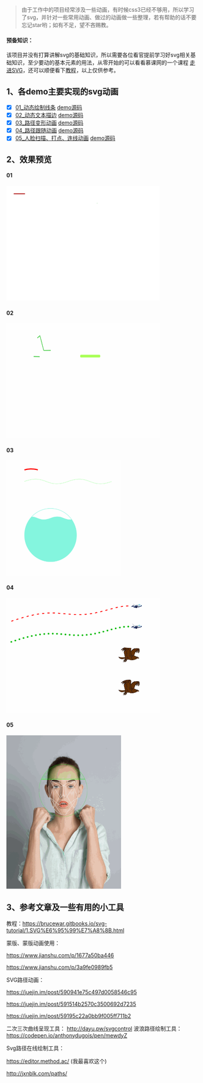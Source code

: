 > 由于工作中的项目经常涉及一些动画，有时候css3已经不够用，所以学习了svg，并针对一些常用动画、做过的动画做一些整理，若有帮助的话不要忘记star哟；如有不足，望不吝赐教。

#### 预备知识：
该项目并没有打算讲解svg的基础知识，所以需要各位看官提前学习好svg相关基础知识，至少要动的基本元素的用法，从零开始的可以看看慕课网的一个课程 [走进SVG](https://www.imooc.com/learn/143)，还可以顺便看下[教程](https://brucewar.gitbooks.io/svg-tutorial/1.SVG%E6%95%99%E7%A8%8B.html)，以上仅供参考。

## 1、各demo主要实现的svg动画

- [x] [01_动态绘制线条](./doc/01_动态绘制线条.md)    [demo源码](./demos/01_动态绘制线条.html)
- [x] [02_动态文本描边](./doc/02_动态文本描边.md)    [demo源码](./demos/02_动态文本描边.html)
- [x] [03_路径变形动画](./doc/03_路径变形动画.md)    [demo源码](./demos/03_路径变形动画.html)
- [x] [04_路径跟随动画](./doc/04_路径跟随动画.md)    [demo源码](./demos/04_路径跟随动画.html)
- [x] [05_人脸扫描、打点、连线动画](./doc/05_人脸扫描、打点、连线动画.md)    [demo源码](./demos/05_人脸扫描、打点、连线动画.html)

## 2、效果预览

#### 01
<img src="./preview/ani_01.gif" width = "400" height = "300" alt="01" />

#### 02
<img src="./preview/ani_02.gif" width = "400" height = "300" alt="02" />

#### 03
<img src="./preview/ani_03.gif" width = "300" height = "300" alt="03" />

#### 04
<img src="./preview/ani_04.gif" width = "400" height = "300" alt="04" />

#### 05
<img src="./preview/ani_05.gif" width = "300" height = "400" alt="05" />


## 3、参考文章及一些有用的小工具

教程：https://brucewar.gitbooks.io/svg-tutorial/1.SVG%E6%95%99%E7%A8%8B.html

蒙版、蒙版动画使用：

https://www.jianshu.com/p/1677a50ba446

https://www.jianshu.com/p/3a9fe0989fb5

SVG路径动画：

https://juejin.im/post/590941e75c497d0058546c95

https://juejin.im/post/591514b2570c3500692d7235

https://juejin.im/post/59195c22a0bb9f005ff711b2

二次三次曲线呈现工具： http://dayu.pw/svgcontrol
波浪路径绘制工具：https://codepen.io/anthonydugois/pen/mewdyZ

Svg路径在线绘制工具：

https://editor.method.ac/ (我最喜欢这个)

http://jxnblk.com/paths/
